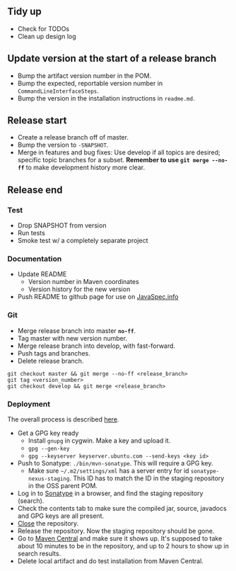 ## Tidy up

- Check for TODOs
- Clean up design log

## Update version at the start of a release branch

- Bump the artifact version number in the POM.
- Bump the expected, reportable version number in `CommandLineInterfaceSteps`.
- Bump the version in the installation instructions in `readme.md`.

## Release start

- Create a release branch off of master.
- Bump the version to `-SNAPSHOT`.
- Merge in features and bug fixes: Use develop if all topics are desired; specific topic branches for a subset.
  **Remember to use `git merge --no-ff`** to make development history more clear.

## Release end
### Test

- Drop SNAPSHOT from version
- Run tests
- Smoke test w/ a completely separate project

### Documentation

- Update README
  - Version number in Maven coordinates
  - Version history for the new version
- Push README to github page for use on [JavaSpec.info](http://javaspec.info)

### Git

- Merge release branch into master **`no-ff`**.
- Tag master with new version number.
- Merge release branch into develop, with fast-forward.
- Push tags and branches.
- Delete release branch.

```
git checkout master && git merge --no-ff <release_branch>
git tag <version_number>
git checkout develop && git merge <release_branch>
```

### Deployment

The overall process is described [here](http://central.sonatype.org/pages/ossrh-guide.html#releasing-to-central).

- Get a GPG key ready
  * Install `gnupg` in cygwin.  Make a key and upload it.
  * `gpg --gen-key`
  * `gpg --keyserver keyserver.ubuntu.com --send-keys <key id>`
- Push to Sonatype: `./bin/mvn-sonatype`.  This will require a GPG key.
  * Make sure `~/.m2/settings/xml` has a server entry for id `sonatype-nexus-staging`.  This ID has to match the ID in
    the staging repository in the OSS parent POM.
- Log in to [Sonatype](https://oss.sonatype.org/) in a browser, and find the staging repository (search).
- Check the contents tab to make sure the compiled jar, source, javadocs and GPG keys are all present.
- [Close](http://central.sonatype.org/pages/releasing-the-deployment.html#close-and-drop-or-release-your-staging-repository) the repository.
- Release the repository.  Now the staging repository should be gone.
- Go to [Maven Central](http://search.maven.org/#search|ga|1|g%3A%22info.javaspec%22) and make sure it shows up.  It's
  supposed to take about 10 minutes to be in the repository, and up to 2 hours to show up in search results.
- Delete local artifact and do test installation from Maven Central.

